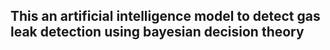 ## This an artificial intelligence model to detect gas leak detection using bayesian decision theory 
